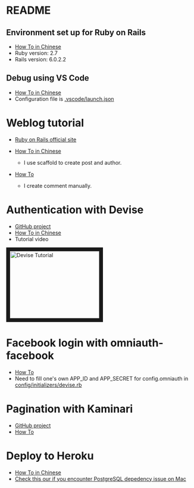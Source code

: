 # README

## Environment set up for Ruby on Rails
* [How To in Chinese](https://railsbook.tw/chapters/02-environment-setup.html)
* Ruby version: 2.7
* Rails version: 6.0.2.2

## Debug using VS Code
* [How To in Chinese](https://medium.com/@zneuray/vs-code-for-ruby-on-rails-7e643ca740fd)
* Configuration file is [.vscode/launch.json](https://github.com/beefho67/weblog/blob/master/.vscode/launch.json)

# Weblog tutorial
* [Ruby on Rails official site](https://rubyonrails.org/)
* [How To in Chinese](https://railsbook.tw/chapters/04-your-first-rails-application.html)

  - I use scaffold to create post and author.

* [How To](https://guides.rubyonrails.org/getting_started.html)
  - I create comment manually.

# Authentication with Devise
* [GitHub project](https://github.com/heartcombo/devise#starting-with-rails)
* [How To in Chinese](https://ihower.tw/rails/auth.html)
* Tutorial video

<a href="http://www.youtube.com/watch?feature=player_embedded&v=zJYuLebl-Js
" target="_blank"><img src="http://img.youtube.com/vi/zJYuLebl-Js/0.jpg" 
alt="Devise Tutorial" width="240" height="180" border="10" /></a>

# Facebook login with omniauth-facebook
* [How To](https://github.com/heartcombo/devise/wiki/OmniAuth:-Overview)
* Need to fill one's own APP_ID and APP_SECRET for config.omniauth in [config/initializers/devise.rb](https://github.com/beefho67/weblog/blob/master/config/initializers/devise.rb#L263) 

# Pagination with Kaminari
* [GitHub project](https://github.com/kaminari/kaminari)
* [How To](https://www.driftingruby.com/episodes/pagination-with-kaminari)

# Deploy to Heroku
* [How To in Chinese](https://railsbook.tw/chapters/32-deployment-with-heroku.html)
* [Check this our if you encounter PostgreSQL depedency issue on Mac](https://wikimatze.de/installing-postgresql-gem-under-ubuntu-and-mac/)

